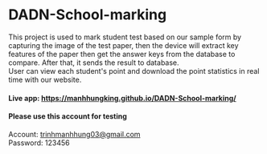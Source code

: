 # DADN-School-marking

This project is used to mark student test based on our sample form by capturing the image of the test paper, then the device will extract key features of the paper then get the answer keys from the database to compare. After that, it sends the result to database. <br>
User can view each student's point and download the point statistics in real time with our website.

#### Live app: https://manhhungking.github.io/DADN-School-marking/ 
####  Please use this account for testing 
Account: trinhmanhhung03@gmail.com <br>
Password: 123456
